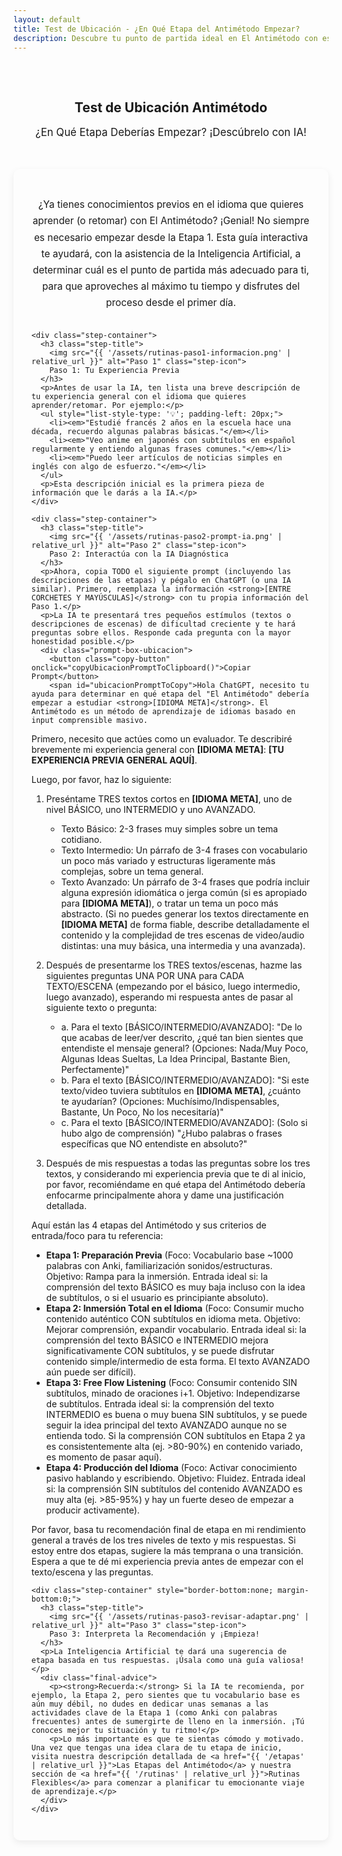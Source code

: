 ```yaml
---
layout: default
title: Test de Ubicación - ¿En Qué Etapa del Antimétodo Empezar?
description: Descubre tu punto de partida ideal en El Antimétodo con esta guía interactiva asistida por Inteligencia Artificial y comienza a aprender idiomas eficientemente.
---
```


<style>
.test-ubicacion-section {
  margin-bottom: 2.5rem;
  padding: 1.8rem;
  background-color: var(--card-background);
  border-radius: 10px;
  box-shadow: 0 4px 12px rgba(0,0,0,0.07);
}
.test-ubicacion-section h2, .test-ubicacion-section h3 {
  text-align: center;
  color: var(--primary-color);
}
.test-ubicacion-section h3 { /* Título de cada paso */
  color: var(--secondary-color);
  font-size: 1.4em;
  margin-top: 2rem;
  margin-bottom: 1rem;
  padding-bottom: 0.3rem;
  border-bottom: 1px dashed var(--light-purple-color);
}
.test-ubicacion-section .intro-text {
  font-size: 1.1em;
  text-align: center;
  color: var(--text-light-color);
  margin-bottom: 2rem;
  line-height: 1.7;
}
.test-ubicacion-section .step-container {
  margin-bottom: 2.5rem;
  padding-bottom: 2rem;
  border-bottom: 1px solid var(--light-purple-color); /* Borde sólido para separar pasos */
}
.test-ubicacion-section .step-container:last-child {
  border-bottom: none;
  margin-bottom: 0;
}
.step-title { /* Estilo para el H3 de cada paso si se usa fuera del .test-ubicacion-section h3 */
  display: flex;
  align-items: center;
  font-size: 1.3em; 
  font-weight: 600;
  color: var(--primary-color);
  margin-bottom: 1rem;
}
.step-icon { 
  width: 36px;
  height: 36px;
  margin-right: 12px;
  object-fit: contain; 
}
.question-list-ubicacion {
  list-style-type: decimal;
  padding-left: 25px; 
  margin-top: 0.5rem;
}
.question-list-ubicacion li {
  margin-bottom: 1rem;
  line-height: 1.6;
}
.prompt-box-ubicacion { 
  background-color: #2d2d2d; 
  color: #f0f0f0;
  padding: 1.5rem; 
  border-radius: 8px; 
  font-family: 'Courier New', Courier, monospace;
  font-size: 0.95em; 
  line-height: 1.7;
  white-space: pre-wrap; 
  word-wrap: break-word;
  margin-top: 1rem;
  position: relative;
  border: 1px solid #444;
}
.prompt-box-ubicacion .copy-button {
    position: absolute;
    top: 12px;
    right: 12px;
    background-color: var(--secondary-color);
    color: white;
    border: none;
    padding: 0.5rem 0.9rem; 
    border-radius: 5px;
    cursor: pointer;
    font-size: 0.85em;
    font-family: var(--font-primary);
}
.prompt-box-ubicacion .copy-button:hover {
    background-color: var(--accent-color);
}
.prompt-box-ubicacion strong { 
    color: #87CEFA; 
    font-weight: bold;
}
.final-advice {
    background-color: #e9d8f8; 
    padding: 1.2rem; /* Más padding */
    border-radius: 6px;
    border-left: 4px solid var(--secondary-color);
    margin-top: 1.5rem;
    font-size: 1.05em; /* Un poco más grande el texto del consejo */
}
.final-advice p {
    margin-bottom: 0.8rem;
}
.final-advice p:last-child {
    margin-bottom: 0;
}
</style>

<main class="content-wrapper">

  <section style="text-align: center; padding: 2rem 1rem;">
    <h1>Test de Ubicación Antimétodo</h1>
    <!-- <img src="{{ '/assets/test-ubicacion-intro.png' | relative_url }}" alt="Descubre tu etapa en El Antimétodo" class="test-ubicacion-intro-image"> -->
    <p class="subtitle" style="font-size: 1.2em; color: var(--secondary-color);">¿En Qué Etapa Deberías Empezar? ¡Descúbrelo con IA!</p>
  </section>

  <section class="test-ubicacion-section">
    <p class="intro-text">¿Ya tienes conocimientos previos en el idioma que quieres aprender (o retomar) con El Antimétodo? ¡Genial! No siempre es necesario empezar desde la Etapa 1. Esta guía interactiva te ayudará, con la asistencia de la Inteligencia Artificial, a determinar cuál es el punto de partida más adecuado para ti, para que aproveches al máximo tu tiempo y disfrutes del proceso desde el primer día.</p>

    <div class="step-container">
      <h3 class="step-title">
        <img src="{{ '/assets/rutinas-paso1-informacion.png' | relative_url }}" alt="Paso 1" class="step-icon">
        Paso 1: Tu Experiencia Previa
      </h3>
      <p>Antes de usar la IA, ten lista una breve descripción de tu experiencia general con el idioma que quieres aprender/retomar. Por ejemplo:</p>
      <ul style="list-style-type: '💡'; padding-left: 20px;">
        <li><em>"Estudié francés 2 años en la escuela hace una década, recuerdo algunas palabras básicas."</em></li>
        <li><em>"Veo anime en japonés con subtítulos en español regularmente y entiendo algunas frases comunes."</em></li>
        <li><em>"Puedo leer artículos de noticias simples en inglés con algo de esfuerzo."</em></li>
      </ul>
      <p>Esta descripción inicial es la primera pieza de información que le darás a la IA.</p>
    </div>

    <div class="step-container">
      <h3 class="step-title">
        <img src="{{ '/assets/rutinas-paso2-prompt-ia.png' | relative_url }}" alt="Paso 2" class="step-icon">
        Paso 2: Interactúa con la IA Diagnóstica
      </h3>
      <p>Ahora, copia TODO el siguiente prompt (incluyendo las descripciones de las etapas) y pégalo en ChatGPT (o una IA similar). Primero, reemplaza la información <strong>[ENTRE CORCHETES Y MAYÚSCULAS]</strong> con tu propia información del Paso 1.</p>
      <p>La IA te presentará tres pequeños estímulos (textos o descripciones de escenas) de dificultad creciente y te hará preguntas sobre ellos. Responde cada pregunta con la mayor honestidad posible.</p>
      <div class="prompt-box-ubicacion">
        <button class="copy-button" onclick="copyUbicacionPromptToClipboard()">Copiar Prompt</button>
        <span id="ubicacionPromptToCopy">Hola ChatGPT, necesito tu ayuda para determinar en qué etapa del "El Antimétodo" debería empezar a estudiar <strong>[IDIOMA META]</strong>. El Antimétodo es un método de aprendizaje de idiomas basado en input comprensible masivo.

Primero, necesito que actúes como un evaluador. Te describiré brevemente mi experiencia general con <strong>[IDIOMA META]</strong>: <strong>[TU EXPERIENCIA PREVIA GENERAL AQUÍ]</strong>.

Luego, por favor, haz lo siguiente:
1.  Preséntame TRES textos cortos en <strong>[IDIOMA META]</strong>, uno de nivel BÁSICO, uno INTERMEDIO y uno AVANZADO.
    *   Texto Básico: 2-3 frases muy simples sobre un tema cotidiano.
    *   Texto Intermedio: Un párrafo de 3-4 frases con vocabulario un poco más variado y estructuras ligeramente más complejas, sobre un tema general.
    *   Texto Avanzado: Un párrafo de 3-4 frases que podría incluir alguna expresión idiomática o jerga común (si es apropiado para <strong>[IDIOMA META]</strong>), o tratar un tema un poco más abstracto.
    (Si no puedes generar los textos directamente en <strong>[IDIOMA META]</strong> de forma fiable, describe detalladamente el contenido y la complejidad de tres escenas de video/audio distintas: una muy básica, una intermedia y una avanzada).

2.  Después de presentarme los TRES textos/escenas, hazme las siguientes preguntas UNA POR UNA para CADA TEXTO/ESCENA (empezando por el básico, luego intermedio, luego avanzado), esperando mi respuesta antes de pasar al siguiente texto o pregunta:
    *   a. Para el texto [BÁSICO/INTERMEDIO/AVANZADO]: "De lo que acabas de leer/ver descrito, ¿qué tan bien sientes que entendiste el mensaje general? (Opciones: Nada/Muy Poco, Algunas Ideas Sueltas, La Idea Principal, Bastante Bien, Perfectamente)"
    *   b. Para el texto [BÁSICO/INTERMEDIO/AVANZADO]: "Si este texto/video tuviera subtítulos en <strong>[IDIOMA META]</strong>, ¿cuánto te ayudarían? (Opciones: Muchísimo/Indispensables, Bastante, Un Poco, No los necesitaría)"
    *   c. Para el texto [BÁSICO/INTERMEDIO/AVANZADO]: (Solo si hubo algo de comprensión) "¿Hubo palabras o frases específicas que NO entendiste en absoluto?"

3.  Después de mis respuestas a todas las preguntas sobre los tres textos, y considerando mi experiencia previa que te di al inicio, por favor, recomiéndame en qué etapa del Antimétodo debería enfocarme principalmente ahora y dame una justificación detallada.

Aquí están las 4 etapas del Antimétodo y sus criterios de entrada/foco para tu referencia:
*   **Etapa 1: Preparación Previa** (Foco: Vocabulario base ~1000 palabras con Anki, familiarización sonidos/estructuras. Objetivo: Rampa para la inmersión. Entrada ideal si: la comprensión del texto BÁSICO es muy baja incluso con la idea de subtítulos, o si el usuario es principiante absoluto).
*   **Etapa 2: Inmersión Total en el Idioma** (Foco: Consumir mucho contenido auténtico CON subtítulos en idioma meta. Objetivo: Mejorar comprensión, expandir vocabulario. Entrada ideal si: la comprensión del texto BÁSICO e INTERMEDIO mejora significativamente CON subtítulos, y se puede disfrutar contenido simple/intermedio de esta forma. El texto AVANZADO aún puede ser difícil).
*   **Etapa 3: Free Flow Listening** (Foco: Consumir contenido SIN subtítulos, minado de oraciones i+1. Objetivo: Independizarse de subtítulos. Entrada ideal si: la comprensión del texto INTERMEDIO es buena o muy buena SIN subtítulos, y se puede seguir la idea principal del texto AVANZADO aunque no se entienda todo. Si la comprensión CON subtítulos en Etapa 2 ya es consistentemente alta (ej. >80-90%) en contenido variado, es momento de pasar aquí).
*   **Etapa 4: Producción del Idioma** (Foco: Activar conocimiento pasivo hablando y escribiendo. Objetivo: Fluidez. Entrada ideal si: la comprensión SIN subtítulos del contenido AVANZADO es muy alta (ej. >85-95%) y hay un fuerte deseo de empezar a producir activamente).

Por favor, basa tu recomendación final de etapa en mi rendimiento general a través de los tres niveles de texto y mis respuestas. Si estoy entre dos etapas, sugiere la más temprana o una transición.
Espera a que te dé mi experiencia previa antes de empezar con el texto/escena y las preguntas.</span>
      </div>
    </div>

    <div class="step-container" style="border-bottom:none; margin-bottom:0;">
      <h3 class="step-title">
        <img src="{{ '/assets/rutinas-paso3-revisar-adaptar.png' | relative_url }}" alt="Paso 3" class="step-icon">
        Paso 3: Interpreta la Recomendación y ¡Empieza!
      </h3>
      <p>La Inteligencia Artificial te dará una sugerencia de etapa basada en tus respuestas. ¡Úsala como una guía valiosa!</p>
      <div class="final-advice">
        <p><strong>Recuerda:</strong> Si la IA te recomienda, por ejemplo, la Etapa 2, pero sientes que tu vocabulario base es aún muy débil, no dudes en dedicar unas semanas a las actividades clave de la Etapa 1 (como Anki con palabras frecuentes) antes de sumergirte de lleno en la inmersión. ¡Tú conoces mejor tu situación y tu ritmo!</p>
        <p>Lo más importante es que te sientas cómodo y motivado. Una vez que tengas una idea clara de tu etapa de inicio, visita nuestra descripción detallada de <a href="{{ '/etapas' | relative_url }}">Las Etapas del Antimétodo</a> y nuestra sección de <a href="{{ '/rutinas' | relative_url }}">Rutinas Flexibles</a> para comenzar a planificar tu emocionante viaje de aprendizaje.</p>
      </div>
    </div>
  </section>

</main>

<script>
function copyUbicacionPromptToClipboard() { 
  const promptText = document.getElementById('ubicacionPromptToCopy').innerText;
  navigator.clipboard.writeText(promptText).then(() => {
    alert('¡Prompt de Ubicación copiado al portapapeles!');
  }).catch(err => {
    const textArea = document.createElement("textarea");
    textArea.value = promptText;
    document.body.appendChild(textArea);
    textArea.focus();
    textArea.select();
    try {
      document.execCommand('copy');
      alert('¡Prompt de Ubicación copiado al portapapeles! (fallback)');
    } catch (e) {
      alert('Error al copiar el prompt. Por favor, cópialo manualmente.');
      console.error('Error al copiar con fallback: ', e);
    }
    document.body.removeChild(textArea);
  });
}
</script>
